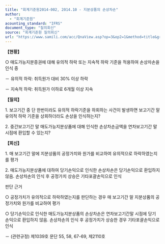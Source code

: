 ```yaml
---
title: "회계기준원2014-002, 2014.10 - 지분상품의 손상차손"
author:
  - "회계기준원"
acounting_standard: "IFRS"
document_type: "질의회신"
source: "회계기준원 질의회신"
url: "https://www.samili.com/acc/QnaView.asp?op=3&op2=1&method=title&group=2122-15;1&orgcode=0&searchword=&page=13&code=%ED%9A%8C%EA%B3%84%EA%B8%B0%EC%A4%80%EC%9B%902014%2D002%3A201410"
---
```

**【현황】**

○ 매도가능지분증권에 대해 유의적 하락 또는 지속적 하락 기준을 적용하여 손상차손을 인식 중

－ 유의적 하락: 취득원가 대비 30% 이상 하락

－ 지속적 하락: 취득원가 이하로 6개월 이상 지속

  
**【질의】**

1\. 보고기간 중 단 한번이라도 유의적 하락기준을 하회하는 사건이 발생하면 보고기간 말 유의적 하락 기준을 상회하더라도 손상을 인식하는지?

  

2\. 중간보고기간 말 매도가능지분상품에 대해 인식한 손상차손금액을 연차보고기간 말 시점에 환입할 수 있는지?

  
  

**【회신】**

1\. 매 보고기간 말에 지분상품의 공정가치와 원가를 비교하여 유의적으로 하락하였는지를 평가

  

2\. 매도가능지분상품에 대하여 당기손익으로 인식한 손상차손은 당기손익으로 환입하지 않음. 손상차손의 인식 후 공정가치 상승은 기타포괄손익으로 인식

  

판단 근거

○ 공정가치가 유의적으로 하락하였는지를 판단하는 경우 매 보고기간 말 지분상품의 공정가치와 원가를 비교하여 평가

  

○ 당기손익으로 인식한 매도가능지분상품의 손상차손은 연차보고기간말 시점에 당기손익으로 환입하지 않음. 손상차손의 인식 후 공정가치가 상승한 경우 기타포괄손익으로 인식

－ (관련규정) 제1039호 문단 55, 58, 67-69, 제2110호
